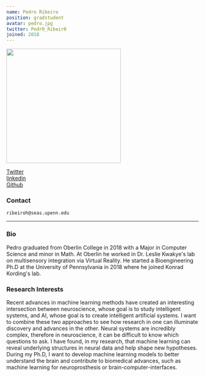 ```yaml
---
name: Pedro Ribeiro
position: gradstudent
avatar: pedro.jpg
twitter: Pedr0_Ribeir0
joined: 2018
---
```


<img width="300" src="{{site.baseurl}}/images/people/{{page.avatar}}" data-action="zoom">

<a href="https://twitter.com/Pedr0_Ribeir0"><i class="fa fa-twitter"></i> Twitter</a><br>
<a href="https://www.linkedin.com/in/pedro-ribeiro/"><i class="fa fa-linkedin"></i> linkedin</a><br>
<i class="fa fa-github"></i> [Github](https://github.com/phribeiro)

### Contact

<i class="fa fa-envelope-o"></i>  `ribeiroh@seas.upenn.edu`<br>

<hr>

### Bio

Pedro graduated from Oberlin College in 2018 with a Major in Computer Science and minor in Math. At Oberlin he worked in Dr. Leslie Kwakye's lab on multisensory integration via Virtual Reality. He started a Bioengineering Ph.D at the University of Pennsylvania in 2018 where he joined Konrad Kording's lab.

### Research Interests

Recent advances in machine learning methods have created an interesting intersection between neuroscience, whose goal is to study intelligent systems, and AI, whose goal is to create intelligent artificial systems. I want to combine these two approaches to see how research in one can illuminate discovery and advances in the other. Neural systems are incredibly complex, therefore in neuroscience, it can be difficult to know which questions to ask. I have found, in my research, that machine learning can reveal underlying structures in neural data and help shape new hypotheses. During my Ph.D, I want to develop machine learning models to better understand the brain and contribute to biomedical advances, such as machine learning for neuroprosthesis or brain-computer-interfaces.
